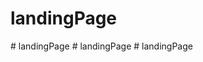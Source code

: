 # landingPage
#   l a n d i n g P a g e  
 #   l a n d i n g P a g e  
 #   l a n d i n g P a g e  
 